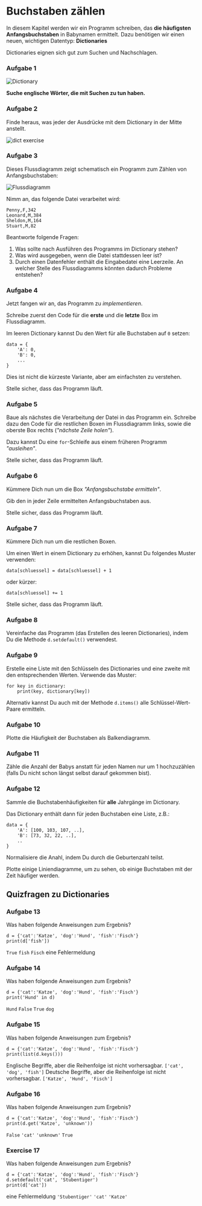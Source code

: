 
# Buchstaben zählen

In diesem Kapitel werden wir ein Programm schreiben, das **die häufigsten Anfangsbuchstaben** in Babynamen ermittelt. Dazu benötigen wir einen neuen, wichtigen Datentyp: **Dictionaries**

Dictionaries eignen sich gut zum Suchen und Nachschlagen.

### Aufgabe 1

![Dictionary](dict.png)

**Suche englische Wörter, die mit Suchen zu tun haben.**


### Aufgabe 2

Finde heraus, was jeder der Ausdrücke mit dem Dictionary in der Mitte anstellt.

![dict exercise](../exercises/dicts.png)


### Aufgabe 3

Dieses Flussdiagramm zeigt schematisch ein Programm zum Zählen von Anfangsbuchstaben:

![Flussdiagramm](zaehlen.png)

Nimm an, das folgende Datei verarbeitet wird:

    Penny,F,342
    Leonard,M,384
    Sheldon,M,164
    Stuart,M,82

Beantworte folgende Fragen:

1. Was sollte nach Ausführen des Programms im Dictionary stehen?
2. Was wird ausgegeben, wenn die Datei stattdessen leer ist?
3. Durch einen Datenfehler enthält die Eingabedatei eine Leerzeile. An welcher Stelle des Flussdiagramms könnten dadurch Probleme entstehen?


### Aufgabe 4

Jetzt fangen wir an, das Programm zu *implementieren*.

Schreibe zuerst den Code für die **erste** und die **letzte** Box im Flussdiagramm. 

Im leeren Dictionary kannst Du den Wert für alle Buchstaben auf `0` setzen:

    data = {
    	'A': 0,
    	'B': 0,
    	...
    }

Dies ist nicht die kürzeste Variante, aber am einfachsten zu verstehen.

Stelle sicher, dass das Programm läuft.


### Aufgabe 5

Baue als nächstes die Verarbeitung der Datei in das Programm ein. Schreibe dazu den Code für die restlichen Boxen im Flussdiagramm links, sowie die oberste Box rechts (*"nächste Zeile holen"*).

Dazu kannst Du eine `for`-Schleife aus einem früheren Programm *"ausleihen"*.

Stelle sicher, dass das Programm läuft.


### Aufgabe 6

Kümmere Dich nun um die Box *"Anfangsbuchstabe ermitteln"*.

Gib den in jeder Zeile ermittelten Anfangsbuchstaben aus.

Stelle sicher, dass das Programm läuft.


### Aufgabe 7

Kümmere Dich nun um die restlichen Boxen.

Um einen Wert in einem Dictionary zu erhöhen, kannst Du folgendes Muster verwenden:

    data[schluessel] = data[schluessel] + 1

oder kürzer:

    data[schluessel] += 1

Stelle sicher, dass das Programm läuft.


### Aufgabe 8

Vereinfache das Programm (das Erstellen des leeren Dictionaries), indem Du die Methode `d.setdefault()` verwendest.


### Aufgabe 9

Erstelle eine Liste mit den Schlüsseln des Dictionaries und eine zweite mit den entsprechenden Werten. Verwende das Muster:

    for key in dictionary:
        print(key, dictionary[key])


Alternativ kannst Du auch mit der Methode `d.items()` alle Schlüssel-Wert-Paare ermitteln.


### Aufgabe 10

Plotte die Häufigkeit der Buchstaben als Balkendiagramm.


### Aufgabe 11

Zähle die Anzahl der Babys anstatt für jeden Namen nur um 1 hochzuzählen (falls Du nicht schon längst selbst darauf gekommen bist).

### Aufgabe 12

Sammle die Buchstabenhäufigkeiten für **alle** Jahrgänge im Dictionary.

Das Dictionary enthält dann für jeden Buchstaben eine Liste, z.B.:

    data = {
        'A': [100, 103, 107, ..],
        'B': [73, 32, 22, ..],
        ..
    }

Normalisiere die Anahl, indem Du durch die Geburtenzahl teilst.

Plotte einige Liniendiagramme, um zu sehen, ob einige Buchstaben mit der Zeit häufiger werden.


## Quizfragen zu Dictionaries

### Aufgabe 13

Was haben folgende Anweisungen zum Ergebnis?

    d = {'cat':'Katze', 'dog':'Hund', 'fish':'Fisch'}
    print(d['fish'])

<quiz name="">
    <question>
        <answer><code>True</code></answer>
        <answer><code>fish</code></answer>
        <answer correct><code>Fisch</code></answer>
        <answer>eine Fehlermeldung</answer>
        <explanation></explanation>
    </question>
</quiz>

### Aufgabe 14

Was haben folgende Anweisungen zum Ergebnis?

    d = {'cat':'Katze', 'dog':'Hund', 'fish':'Fisch'}
    print('Hund' in d)

<quiz name="">
    <question>
        <answer><code>Hund</code></answer>
        <answer correct><code>False</code></answer>
        <answer><code>True</code></answer>
        <answer><code>dog</code></answer>
        <explanation></explanation>
    </question>
</quiz>

### Aufgabe 15

Was haben folgende Anweisungen zum Ergebnis?

    d = {'cat':'Katze', 'dog':'Hund', 'fish':'Fisch'}
    print(list(d.keys()))
    
<quiz name="">
    <question>
        <answer correct>Englische Begriffe, aber die Reihenfolge ist nicht vorhersagbar.</answer>
        <answer><code>['cat', 'dog', 'fish']</code></answer>
        <answer>Deutsche Begriffe, aber die Reihenfolge ist nicht vorhersagbar.</answer>
        <answer><code>['Katze', 'Hund', 'Fisch']</code></answer>
        <explanation></explanation>
    </question>
</quiz>

### Aufgabe 16

Was haben folgende Anweisungen zum Ergebnis?

    d = {'cat':'Katze', 'dog':'Hund', 'fish':'Fisch'}
    print(d.get('Katze', 'unknown'))

<quiz name="">
    <question>
        <answer><code>False</code></answer>
        <answer><code>'cat'</code></answer>
        <answer correct><code>'unknown'</code></answer>
        <answer><code>True</code></answer>
        <explanation></explanation>
    </question>
</quiz>

### Exercise 17

Was haben folgende Anweisungen zum Ergebnis?

    d = {'cat':'Katze', 'dog':'Hund', 'fish':'Fisch'}
    d.setdefault('cat', 'Stubentiger')
    print(d['cat'])

<quiz name="">
    <question>
        <answer>eine Fehlermeldung</answer>
        <answer><code>'Stubentiger'</code></answer>
        <answer><code>'cat'</code></answer>
        <answer correct><code>'Katze'</code></answer>
        <explanation></explanation>
    </question>
</quiz>
